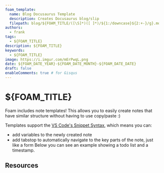 ```yaml
---
foam_template:
  name: Blog Docusaurus Template
  description: Creates Docusaurus blog/slip
  filepath: blog/${FOAM_TITLE/([\S]*)([ ]*)/${1:/downcase}${2:+-}/g}.mdx # See using [Variable transforms](https://code.visualstudio.com/docs/editor/userdefinedsnippets#_variable-transforms )
authors:
  - frank
tags:
  - ${FOAM_TITLE}
description: ${FOAM_TITLE}
keywords:
  - ${FOAM_TITLE}
image: https://i.imgur.com/mErPwqL.png
date: ${FOAM_DATE_YEAR}-${FOAM_DATE_MONTH}-${FOAM_DATE_DATE}
draft: false
enableComments: true # for Gisqus
---
```


# ${FOAM_TITLE}

Foam includes note templates!
This allows you to easily create notes that have similar structure without having to use copy/paste :)

Templates support the [VS Code's Snippet Syntax](https://code.visualstudio.com/docs/editor/userdefinedsnippets#_snippet-syntax), which means you can:

- add variables to the newly created note
- add tabstop to automatically navigate to the key parts of the note, just like a form
Below you can see an example showing a todo list and a timestamp.

<!--truncate-->

## Resources
